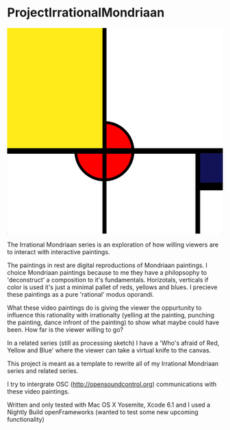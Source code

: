 ProjectIrrationalMondriaan
==========================

![alt tag](https://github.com/DeRaafMedia/ProjectIrrationalMondriaan/blob/master/bin/data/Irrational%20Mondriaan.png)

The Irrational Mondriaan series is an exploration of how willing viewers are to interact with interactive paintings.

The paintings in rest are digital reproductions of Mondriaan paintings. I choice Mondriaan paintings because to me they have a philopsophy to 'deconstruct' a composition to it's fundamentals. Horizotals, verticals if color is used it's just a minimal pallet of reds, yellows and blues. I precieve these paintings as a pure 'rational' modus oporandi.

What these video paintings do is giving the viewer the oppurtunity to influence this rationality with irrationalty (yelling at the painting, punching the painting, dance infront of the painting) to show what maybe could have been. How far is the viewer willing to go?

In a related series (still as processing sketch) I have a 'Who's afraid of Red, Yellow and Blue' where the viewer can take a virtual knife to the canvas. 

This project is meant as a template to rewrite all of my Irrational Mondriaan series and related series.

I try to intergrate OSC (http://opensoundcontrol.org) communications with these video paintings. 

Written and only tested with Mac OS X Yosemite, Xcode 6.1 and I used a Nightly Build openFrameworks (wanted to test some new upcoming functionality) 
